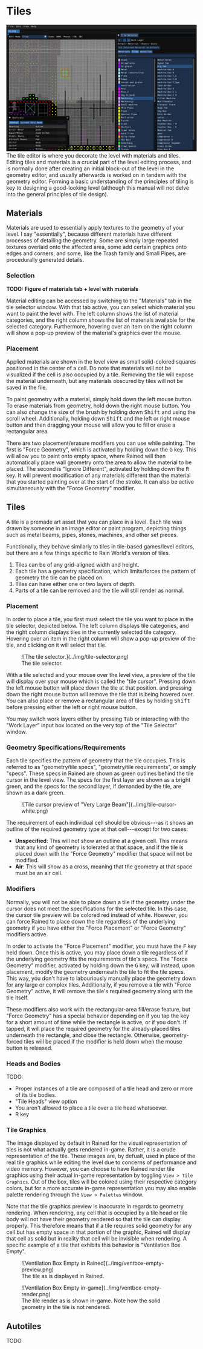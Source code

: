 # Tiles
![Level shown in the tiles mode.](../img/tile-editor.png)
The tile editor is where you decorate the level with materials and tiles. Editing tiles and materials is a crucial part of the level editing process, and is normally done after creating an initial block-out of the level in the geometry editor, and usually afterwards is worked on in tandem with the geometry editor. Forming a basic understanding of the principles of tiling is key to designing a good-looking level (although this manual will not delve into the general principles of tile design).

## Materials
Materials are used to essentially apply textures to the geometry of your level. I say "essentially", because different materials have different processes of detailing the geometry. Some are simply large repeated textures overlaid onto the affected area, some add certain graphics onto edges and corners, and some, like the Trash family and Small Pipes, are procedurally generated details.

### Selection
**TODO: Figure of materials tab + level with materials**

Material editing can be accessed by switching to the "Materials" tab in the tile selector window. With that tab active, you can select which material you want to paint the level with. The left column shows the list of material categories, and the right column shows the list of materials available for the selected category. Furthermore, hovering over an item on the right column will show a pop-up preview of the material's graphics over the mouse.

### Placement
Applied materials are shown in the level view as small solid-colored squares positioned in the center of a cell. Do note that materials will not be visualized if the cell is also occupied by a tile. Removing the tile will expose the material underneath, but any materials obscured by tiles will not be saved in the file.

To paint geometry with a material, simply hold down the left mouse button. To erase materials from geometry, hold down the right mouse button. You can also change the size of the brush by holding down <kbd>Shift</kbd> and using the scroll wheel. Additionally, holding down <kbd>Shift</kbd> and the left or right mouse button and then dragging your mouse will allow you to fill or erase a rectangular area.

There are two placement/erasure modifiers you can use while painting. The first is "Force Geometry", which is activated by holding down the <kbd>G</kbd> key. This will allow you to paint onto empty space, where Rained will then automatically place wall geometry onto the area to allow the material to be placed. The second is "Ignore Different", activated by holding down the <kbd>R</kbd> key. It will prevent modification of any materials different than the material that you started painting over at the start of the stroke. It can also be active simultaneously with the "Force Geometry" modifier.

## Tiles
A tile is a premade art asset that you can place in a level. Each tile was drawn by someone in an image editor or paint program, depicting things such as metal beams, pipes, stones, machines, and other set pieces.

Functionally, they behave similarly to tiles in tile-based games/level editors, but there are a few things specific to Rain World's version of tiles.

1. Tiles can be of any grid-aligned width and height.
2. Each tile has a geometry specification, which limits/forces the pattern of geometry the tile can be placed on.
3. Tiles can have either one or two layers of depth.
4. Parts of a tile can be removed and the tile will still render as normal.

### Placement
In order to place a tile, you first must select the tile you want to place in the tile selector, depicted below. The left column displays tile categories, and the right column displays tiles in the currently selected tile category. Hovering over an item in the right column will show a pop-up preview of the tile, and clicking on it will select that tile.

<figure markdown="span">
    ![The tile selector.](../img/tile-selector.png)
    <figcaption>The tile selector.</figcaption>
</figure>

With a tile selected and your mouse over the level view, a preview of the tile will display over your mouse which is called the "tile cursor". Pressing down the left mouse button will place down the tile at that position. and pressing down the right mouse button will remove the tile that is being hovered over. You can also place or remove a rectangular area of tiles by holding <kbd>Shift</kbd> before pressing either the left or right mouse button.

You may switch work layers either by pressing <kbd>Tab</kbd> or interacting with the "Work Layer" input box located on the very top of the "Tile Selector" window. 

### Geometry Specifications/Requirements
Each tile specifies the pattern of geometry that the tile occupies. This is referred to as "geometry/tile specs", "geometry/tile requirements", or simply "specs". These specs in Rained are shown as green outlines behind the tile cursor in the level view. The specs for the first layer are shown as a bright green, and the specs for the second layer, if demanded by the tile, are shown as a dark green.

<figure markdown="span">
    ![Tile cursor preview of "Very Large Beam"](../img/tile-cursor-white.png)
</figure>

The requirement of each individual cell should be obvious---as it shows an outline of the required geometry type at that cell---except for two cases:

- **Unspecified**: This will not show an outline at a given cell. This means that any kind of geometry is tolerated at that space, and if the tile is placed down with the "Force Geometry" modifier that space will not be modified.
- **Air**: This will show as a cross, meaning that the geometry at that space must be an air cell.

### Modifiers
Normally, you will not be able to place down a tile if the geometry under the cursor does not meet the specifications for the selected tile. In this case, the cursor tile preview will be colored red instead of white. However, you can force Rained to place down the tile regardless of the underlying geometry if you have either the "Force Placement" or "Force Geometry" modifiers active.

In order to activate the "Force Placement" modifier, you must have the <kbd>F</kbd> key held down. Once this is active, you may
place down a tile regardless of if the underlying geometry fits the requirements of tile's specs. The "Force Geometry" modifier, activated by holding down the <kbd>G</kbd> key, will instead, upon placement, modify the geometry underneath the tile to fit the tile specs. This way, you don't have to labouriously manually place the geometry down for any large or complex tiles. Additionally, if you remove a tile with "Force Geometry" active, it will remove the tile's required geometry along with the tile itself.

These modifiers also work with the rectangular-area fill/erase feature, but "Force Geometry" has a special behavior depending on if you tap the key for a short amount of time while the rectangle is active, or if you don't. If tapped, it will place the required geometry for the already-placed tiles underneath the rectangle, and close the rectangle. Otherwise, geometry-forced tiles will be placed if the modifier is held down when the mouse button is released.

### Heads and Bodies
TODO:

- Proper instances of a tile are composed of a tile head and zero or more of its tile bodies.
- "Tile Heads" view option
- You aren't allowed to place a tile over a tile head whatsoever.
- R key

### Tile Graphics
The image displayed by default in Rained for the visual representation of tiles is not what actually gets rendered in-game. Rather, it is a crude representation of the tile. These images are, by defualt, used in place of the real tile graphics while editing the level due to concerns of performance and video memory. However, you can choose to have Rained render tile graphics using their actual in-game representation by toggling `View > Tile Graphics`. Out of the box, tiles will be colored using their respective category colors, but for a more accurate in-game representation you may also enable palette rendering through the `View > Palettes` window.

Note that the tile graphics preview is inaccurate in regards to geometry rendering. When rendering, any cell that is occupied by a tile head or tile body will not have their geometry rendered so that the tile can display properly. This therefore means that if a tile requires solid geometry for any cell but has empty space in that portion of the graphic, Rained will display that cell as solid but in reality that cell will be invisible when rendering. A specific example of a tile that exhibits this behavior is "Ventilation Box Empty".

<figure markdown="span">
    ![Ventilation Box Empty in Rained](../img/ventbox-empty-preview.png)
    <figcaption>The tile as is displayed in Rained.</figcaption>
</figure>

<figure markdown="span">
    ![Ventilation Box Empty in-game](../img/ventbox-empty-render.png)
    <figcaption>The tile render as is shown in-game. Note how the solid geometry in the tile is not rendered.</figcaption>
</figure>

## Autotiles
TODO